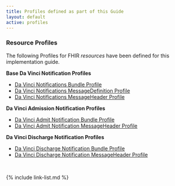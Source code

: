```yaml
---
title: Profiles defined as part of this Guide
layout: default
active: profiles
---
```

### Resource Profiles

The following Profiles for FHIR *resources* have been defined for this implementation guide.

**Base Da Vinci Notification Profiles**

- [Da Vinci Notifications Bundle Profile](StructureDefinition-notifications-bundle.html)
- [Da Vinci Notifications MessageDefinition Profile](StructureDefinition-admit-notifications-messagedefinition.html)
- [Da Vinci Notifications MessageHeader Profile](StructureDefinition-admit-notifications-messageheader.html) 

**Da Vinci Admission Notification Profiles**

- [Da Vinci Admit Notification Bundle Profile](StructureDefinition-admit-notification-bundle.html)
- [Da Vinci Admit Notification MessageHeader Profile](StructureDefinition-admit-notify-messageheader.html)

**Da Vinci Discharge Notification Profiles**

- [Da Vinci Discharge Notification Bundle Profile](StructureDefinition-discharge-notification-bundle.html)
- [Da Vinci Discharge Notification MessageHeader Profile](StructureDefinition-discharge-notify-messageheader.html)




<!-- {% raw %}
{% include list-simple-profiles.xhtml %}



{% for sd_hash in site.data.structuredefinitions -%}
  {%- assign sd = sd_hash[1] -%}
  {%- if sd.kind  == "resource" -%}
    - [{{sd.name}}]({{sd.path}})
  {%- endif -%}
{%- endfor -%}

{% endraw %} -->

<!-- {% raw %}

### Extensions

These extensions have been defined for this implementation guide.

{% include list-extensions.xhtml %}

{% endraw %} -->

<br />

{% include link-list.md %}
